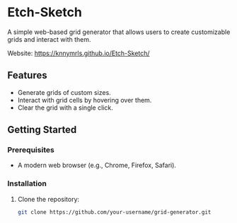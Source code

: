 # Etch-Sketch

A simple web-based grid generator that allows users to create customizable grids and interact with them.

Website: https://knnymrls.github.io/Etch-Sketch/

## Features

- Generate grids of custom sizes.
- Interact with grid cells by hovering over them.
- Clear the grid with a single click.

## Getting Started

### Prerequisites

- A modern web browser (e.g., Chrome, Firefox, Safari).

### Installation

1. Clone the repository:
   ```sh
   git clone https://github.com/your-username/grid-generator.git
